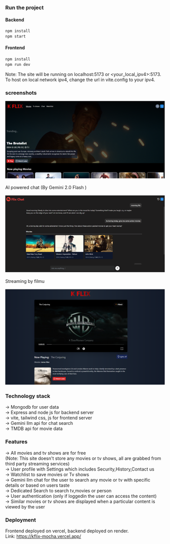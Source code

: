 ### Run the project
#### Backend
```sh
npm install
npm start
```
#### Frontend
```sh
npm install
npm run dev
```
Note: The site will be running on localhost:5173 or <your_local_ipv4>:5173.
To host on local network ipv4, change the url in vite.config to your ipv4.

### screenshots

![Homescreen](/homepage2.png)
<br><br>
AI powered chat (By Gemini 2.0 Flash )
<br><br>
![chat page2](/chatf.png)
<br><br>
Streaming by filmu
<br><br>
![watch page](/watchpage2.png)
<br>

### Technology stack
-> Mongodb for user data <br>
-> Express and node js for backend server <br>
-> vite, tailwind css, js for frontend server <br>
-> Gemini llm api for chat search <br>
-> TMDB api for movie data <br>

### Features
-> All movies and tv shows are for free <br>
(Note: This site doesn't store any movies or tv shows, all are grabbed from third party streaming services)<br>
-> User profile with Settings which includes Security,History,Contact us <br>
-> Watchlist to save movies or Tv shows <br>
-> Gemini llm chat for the user to search any movie or tv with specific details or based on users taste <br>
-> Dedicated Search to search tv,movies or person <br>
-> User authentication (only if loggedin the user can access the content) <br>
-> Similar movies or tv shows are displayed when a particular content is viewed by the user <br>

### Deployment 
Frontend deployed on vercel, backend deployed on render. <br>
Link: https://kflix-mocha.vercel.app/
